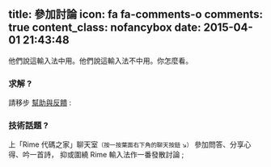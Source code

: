 title: 參加討論
icon: fa fa-comments-o
comments: true
content_class: nofancybox
date: 2015-04-01 21:43:48
---

他們說這輸入法中用。他們說這輸入法不中用。你怎麼看。

### 求解 ?
請移步 [幫助與反饋](/docs) :

### 技術話題 ?
上「Rime 代碼之家」聊天室<small>（按一按葉面右下角的聊天按鈕 ↘）</small>
參加問答、分享心得、吟一首詩，
抑或圍繞 Rime 輸入法作一番發散討論 ;
